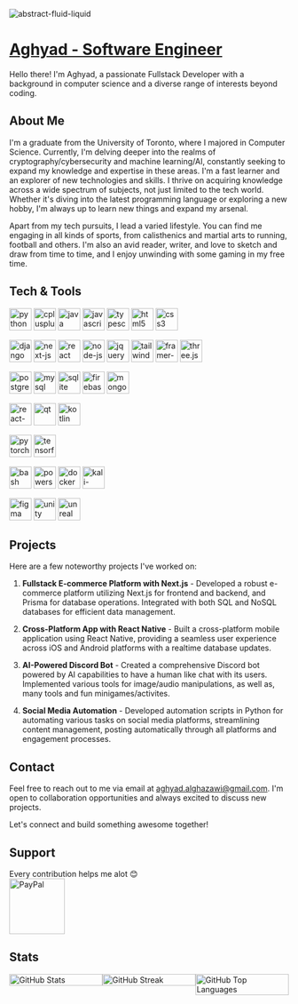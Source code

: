 ![abstract-fluid-liquid](https://github.com/dr-dark-flames/dr-dark-flames/assets/12224035/1544ff9a-6e76-4eba-a56a-1d4b1df11402)

# [Aghyad - Software Engineer]()

Hello there! I'm Aghyad, a passionate Fullstack Developer with a background in computer science and a diverse range of interests beyond coding.

## About Me

I'm a graduate from the University of Toronto, where I majored in Computer Science. Currently, I'm delving deeper into the realms of cryptography/cybersecurity and machine learning/AI, constantly seeking to expand my knowledge and expertise in these areas. I'm a fast learner and an explorer of new technologies and skills. I thrive on acquiring knowledge across a wide spectrum of subjects, not just limited to the tech world. Whether it's diving into the latest programming language or exploring a new hobby, I'm always up to learn new things and expand my arsenal.

Apart from my tech pursuits, I lead a varied lifestyle. You can find me engaging in all kinds of sports, from calisthenics and martial arts to running, football and others. I'm also an avid reader, writer, and love to sketch and draw from time to time, and I enjoy unwinding with some gaming in my free time.

## Tech & Tools

<p align="left">
    <img src="https://cdn.worldvectorlogo.com/logos/python-5.svg" alt="python" width="40" height="40"/>
    <img src="https://cdn.worldvectorlogo.com/logos/c.svg" alt="cplusplus" width="40" height="40"/>
    <img src="https://cdn.worldvectorlogo.com/logos/jee-3.svg" alt="java" width="40" height="40"/>
    <img src="https://cdn.worldvectorlogo.com/logos/logo-javascript.svg" alt="javascript" width="40" height="40"/>
    <img src="https://cdn.worldvectorlogo.com/logos/typescript.svg" alt="typescript" width="40" height="40"/>
    <img src="https://cdn.worldvectorlogo.com/logos/html-1.svg" alt="html5" width="40" height="40"/>
    <img src="https://cdn.worldvectorlogo.com/logos/css-3.svg" alt="css3" width="40" height="40"/>
</p>

<p align="left">
    <img src="https://cdn.worldvectorlogo.com/logos/django.svg" alt="django" width="40" height="40"/>
    <img src="https://github.com/dr-dark-flames/dr-dark-flames/assets/12224035/ce554e47-f01f-4f1d-ad59-cb8b4d83015d" alt="next-js" width="40" height="40"/>
    <img src="https://cdn.worldvectorlogo.com/logos/react-2.svg" alt="react" width="40" height="40"/>
    <img src="https://cdn.worldvectorlogo.com/logos/nodejs-3.svg" alt="node-js" width="40" height="40"/>
    <img src="https://cdn.worldvectorlogo.com/logos/jquery-4.svg" alt="jquery" width="40" height="40"/>
    <img src="https://cdn.worldvectorlogo.com/logos/tailwindcss.svg" alt="tailwindcss" width="40" height="40"/>
    <img src="https://cdn.worldvectorlogo.com/logos/framer-motion.svg" alt="framer-motion" width="40" height="40"/>
    <img src="https://github.com/dr-dark-flames/dr-dark-flames/assets/12224035/d186b38e-8b98-46c5-9915-8843253ec307" alt="three.js" width="40" height="40"/>
</p>

<p align="left">
    <img src="https://cdn.worldvectorlogo.com/logos/postgresql.svg" alt="postgresql" width="40" height="40"/>
    <img src="https://www.vectorlogo.zone/logos/mysql/mysql-icon.svg" alt="mysql" width="40" height="40"/>
    <img src="https://www.vectorlogo.zone/logos/sqlite/sqlite-icon.svg" alt="sqlite" width="40" height="40"/>
    <img src="https://www.vectorlogo.zone/logos/firebase/firebase-icon.svg" alt="firebase" width="40" height="40"/>
    <img src="https://cdn.worldvectorlogo.com/logos/mongodb-icon-1.svg" alt="mongodb" width="40" height="40"/>
</p>

<p align="left">
    <img src="https://cdn.worldvectorlogo.com/logos/react-native-1.svg" alt="react-native" width="40" height="40"/>
    <img src="https://cdn.worldvectorlogo.com/logos/qt-1.svg" alt="qt" width="40" height="40"/>
    <img src="https://cdn.worldvectorlogo.com/logos/kotlin-1.svg" alt="kotlin" width="40" height="40"/>
</p>

<p align="left">
    <img src="https://www.vectorlogo.zone/logos/pytorch/pytorch-icon.svg" alt="pytorch" width="40" height="40"/>
    <img src="https://www.vectorlogo.zone/logos/tensorflow/tensorflow-icon.svg" alt="tensorflow" width="40" height="40"/>
</p>

<p align="left">
    <img src="https://cdn.worldvectorlogo.com/logos/bash-2.svg" alt="bash" width="40" height="40"/>
    <img src="https://cdn.worldvectorlogo.com/logos/powershell.svg" alt="powershell" width="40" height="40"/>
    <img src="https://cdn.worldvectorlogo.com/logos/docker-4.svg" alt="docker" width="40" height="40"/>
    <img src="https://cdn.worldvectorlogo.com/logos/kali-1.svg" alt="kali-linux" width="40" height="40"/>
</p>

<p align="left">
    <img src="https://www.vectorlogo.zone/logos/figma/figma-icon.svg" alt="figma" width="40" height="40"/>
    <img src="https://github.com/dr-dark-flames/dr-dark-flames/assets/12224035/63995e6f-8b6b-4c1d-a320-5f718dea1e5d" alt="unity" width="40" height="40"/>
    <img src="https://github.com/dr-dark-flames/dr-dark-flames/assets/12224035/707c2112-2c8b-4dd7-a94b-76355392ad69" alt="unreal" width="40" height="40"/>
</p>

## Projects

Here are a few noteworthy projects I've worked on:

1. **Fullstack E-commerce Platform with Next.js** - Developed a robust e-commerce platform utilizing Next.js for frontend and backend, and Prisma for database operations. Integrated with both SQL and NoSQL databases for efficient data management.

2. **Cross-Platform App with React Native** - Built a cross-platform mobile application using React Native, providing a seamless user experience across iOS and Android platforms with a realtime database updates.

3. **AI-Powered Discord Bot** - Created a comprehensive Discord bot powered by AI capabilities to have a human like chat with its users. Implemented various tools for image/audio manipulations, as well as, many tools and fun minigames/activites.

4. **Social Media Automation** - Developed automation scripts in Python for automating various tasks on social media platforms, streamlining content management, posting automatically through all platforms and engagement processes.

## Contact

Feel free to reach out to me via email at [aghyad.alghazawi@gmail.com](mailto:aghyad.alghazawi@gmail.com). I'm open to collaboration opportunities and always excited to discuss new projects.

Let's connect and build something awesome together!

## Support

Every contribution helps me alot 😊 <br>
[<img src="https://cdn.worldvectorlogo.com/logos/paypal-3.svg" alt="PayPal" width="100" height="100">](https://paypal.me/drdarkflames)

## Stats
<div style="display:flex;">
    <img src="https://github-readme-stats.vercel.app/api?username=dr-dark-flames&theme=midnight-purple&hide_border=true&include_all_commits=true&count_private=true" alt="GitHub Stats" style="width: 100%;">
    <img src="https://github-readme-streak-stats.herokuapp.com/?user=dr-dark-flames&theme=midnight-purple&hide_border=true" alt="GitHub Streak" style=" width: 100%;">
    <img src="https://github-readme-stats.vercel.app/api/top-langs/?username=dr-dark-flames&theme=midnight-purple&hide_border=true&include_all_commits=true&count_private=true&layout=compact" alt="GitHub Top Languages" style="width: 100%;">
</div>



<!--
![](https://github-readme-stats.vercel.app/api?username=dr-dark-flames&theme=midnight-purple&hide_border=true&include_all_commits=true&count_private=true)<br/>
![](https://github-readme-streak-stats.herokuapp.com/?user=dr-dark-flames&theme=midnight-purple&hide_border=true)<br/>
![](https://github-readme-stats.vercel.app/api/top-langs/?username=dr-dark-flames&theme=midnight-purple&hide_border=true&include_all_commits=true&count_private=true&layout=compact)
-->
